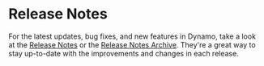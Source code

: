 # Release Notes

For the latest updates, bug fixes, and new features in Dynamo, take a look at the [Release Notes](https://github.com/DynamoDS/Dynamo/wiki/Release-Notes) or the [Release Notes Archive](https://github.com/DynamoDS/Dynamo/wiki/Release-Notes-Archive). They're a great way to stay up-to-date with the improvements and changes in each release.